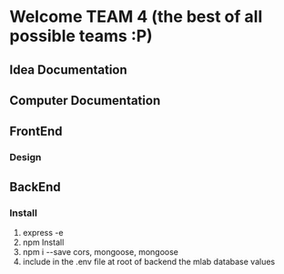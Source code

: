 # Welcome TEAM 4 (the best of all possible teams :P)

## Idea Documentation


## Computer Documentation

## FrontEnd
### Design


## BackEnd
### Install
1. express -e
2. npm Install
3. npm i --save cors, mongoose, mongoose
4. include in the .env file at root of backend the mlab database values
